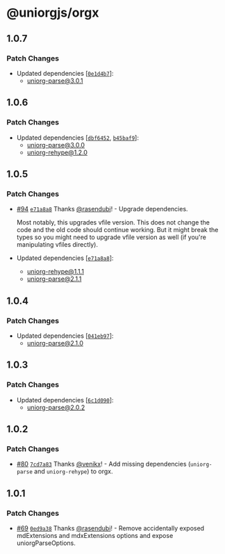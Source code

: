 # @uniorgjs/orgx

## 1.0.7

### Patch Changes

- Updated dependencies [[`0e1d4b7`](https://github.com/rasendubi/uniorg/commit/0e1d4b7143495fefdbbfc0096a8e8706d5df30de)]:
  - uniorg-parse@3.0.1

## 1.0.6

### Patch Changes

- Updated dependencies [[`dbf6452`](https://github.com/rasendubi/uniorg/commit/dbf6452921ad03120bb9df87746aef52ac72b5fb), [`b45baf9`](https://github.com/rasendubi/uniorg/commit/b45baf992db4659e2732e888bd3860b9eff25504)]:
  - uniorg-parse@3.0.0
  - uniorg-rehype@1.2.0

## 1.0.5

### Patch Changes

- [#94](https://github.com/rasendubi/uniorg/pull/94) [`e71a8a8`](https://github.com/rasendubi/uniorg/commit/e71a8a85f4921d53fdf112df17bd37b92af1ed5d) Thanks [@rasendubi](https://github.com/rasendubi)! - Upgrade dependencies.

  Most notably, this upgrades vfile version. This does not change the code and the old code should continue working. But it might break the types so you might need to upgrade vfile version as well (if you're manipulating vfiles directly).

- Updated dependencies [[`e71a8a8`](https://github.com/rasendubi/uniorg/commit/e71a8a85f4921d53fdf112df17bd37b92af1ed5d)]:
  - uniorg-rehype@1.1.1
  - uniorg-parse@2.1.1

## 1.0.4

### Patch Changes

- Updated dependencies [[`041eb97`](https://github.com/rasendubi/uniorg/commit/041eb9743cbb95bff692eebf821777d2622c09d9)]:
  - uniorg-parse@2.1.0

## 1.0.3

### Patch Changes

- Updated dependencies [[`6c1d090`](https://github.com/rasendubi/uniorg/commit/6c1d0903699f90ebd1dad5102ac9821132e37696)]:
  - uniorg-parse@2.0.2

## 1.0.2

### Patch Changes

- [#80](https://github.com/rasendubi/uniorg/pull/80) [`7cd7a83`](https://github.com/rasendubi/uniorg/commit/7cd7a832b030934931c376b372d743ba360f5a9e) Thanks [@venikx](https://github.com/venikx)! - Add missing dependencies (`uniorg-parse` and `uniorg-rehype`) to orgx.

## 1.0.1

### Patch Changes

- [#69](https://github.com/rasendubi/uniorg/pull/69) [`0ed9a38`](https://github.com/rasendubi/uniorg/commit/0ed9a3860ea2d23ea2850f6de18b64b7d2dc1c5a) Thanks [@rasendubi](https://github.com/rasendubi)! - Remove accidentally exposed mdExtensions and mdxExtensions options and expose uniorgParseOptions.
